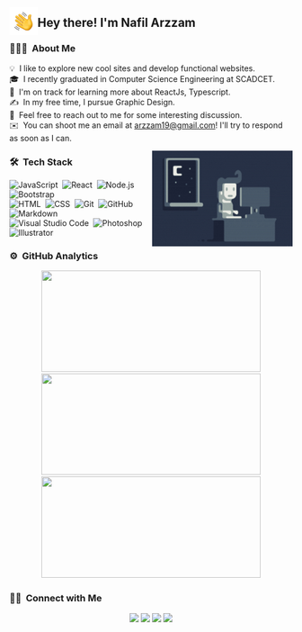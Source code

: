 <img alt="Night Coding" src="./files/handwave.gif" width='50' align="left"/><h2>Hey there! I'm Nafil Arzzam</h2>

<!-- ## 👋 &nbsp;Hey there! I'm Nafil Arzzam -->

### 👨🏻‍💻 &nbsp;About Me

💡 &nbsp;I like to explore new cool sites and develop functional websites.\
🎓 &nbsp;I recently graduated in Computer Science Engineering at SCADCET.\
🌱 &nbsp;I'm on track for learning more about ReactJs, Typescript.\
✍️ &nbsp;In my free time, I pursue Graphic Design.\
💬 &nbsp;Feel free to reach out to me for some interesting discussion.\
✉️ &nbsp;You can shoot me an email at arzzam19@gmail.com! I'll try to respond as soon as I can.

<img alt="Night Coding" height="170px" width="250px" src="./files/night-coding.gif" align="right"/>

### 🛠 &nbsp;Tech Stack

![JavaScript](https://img.shields.io/badge/-JavaScript-05122A?style=flat&logo=javascript)&nbsp;
![React](https://img.shields.io/badge/-React-05122A?style=flat&logo=react)&nbsp;
![Node.js](https://img.shields.io/badge/-Node.js-05122A?style=flat&logo=node.js)&nbsp;
![Bootstrap](https://img.shields.io/badge/-Bootstrap-05122A?style=flat&logo=bootstrap&logoColor=563D7C)\
![HTML](https://img.shields.io/badge/-HTML-05122A?style=flat&logo=HTML5)&nbsp;
![CSS](https://img.shields.io/badge/-CSS-05122A?style=flat&logo=CSS3&logoColor=1572B6)&nbsp;
![Git](https://img.shields.io/badge/-Git-05122A?style=flat&logo=git)&nbsp;
![GitHub](https://img.shields.io/badge/-GitHub-05122A?style=flat&logo=github)&nbsp;
![Markdown](https://img.shields.io/badge/-Markdown-05122A?style=flat&logo=markdown)\
![Visual Studio Code](https://img.shields.io/badge/-Visual%20Studio%20Code-05122A?style=flat&logo=visual-studio-code&logoColor=007ACC)&nbsp;
![Photoshop](https://img.shields.io/badge/-Photoshop-05122A?style=flat&logo=adobe-photoshop)&nbsp;
![Illustrator](https://img.shields.io/badge/-Illustrator-05122A?style=flat&logo=adobe-illustrator)&nbsp;

### ⚙️ &nbsp;GitHub Analytics
[//]: <> (This is also a comment.)
<p align="center">
<a href="https://github.com/Arzzam">
  <img height="180em" width="390" src="https://github-readme-stats.arzzam.vercel.app/api?username=arzzam&show_icons=true&include_all_commits=true&count_private=true&show=prs_merged,prs_merged_percentage&hide=issues,stars&theme=algolia"/>
  <img height="180em" width="390" src="https://github-readme-stats.arzzam.vercel.app/api/top-langs/?username=arzzam&layout=compact&count_private=true&langs_count=8&hide=less&exclude_repo=thumi-sam-app&theme=algolia"/>
  <img height="180em" width="390" src="https://github-readme-streak-stats.herokuapp.com?user=Arzzam&theme=algolia&include_all_commits=true&count_private=true"/>
</a>
</p>

### 🤝🏻 &nbsp;Connect with Me

<p align="center">
<a href="https://linkedin.com/in/arzzam19"><img src="https://img.shields.io/badge/LinkedIn-0077B5?style=for-the-badge&logo=linkedin&logoColor=white"/></a>
<a href="mailto:arzzam19@gmail.com"><img src="https://img.shields.io/badge/Gmail-D14836?style=for-the-badge&logo=gmail&logoColor=white"/></a>
<a href="https://instagram.com/arzzam_19"><img src="https://img.shields.io/badge/Instagram-E4405F?style=for-the-badge&logo=instagram&logoColor=white"/></a>
<a href="https://twitter.com/Arzzam19"><img src="https://img.shields.io/badge/Twitter-1DA1F2?style=for-the-badge&logo=twitter&logoColor=white"/></a>
</p>
